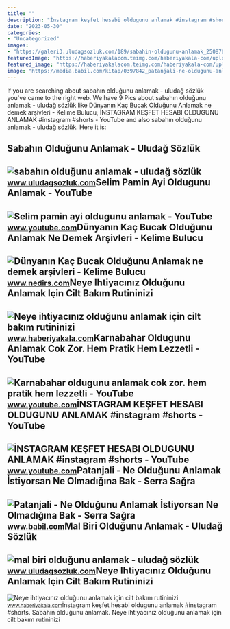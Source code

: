 ```yaml
---
title: ""
description: "İnstagram keşfet hesabi oldugunu anlamak #instagram #shorts"
date: "2023-05-30"
categories:
- "Uncategorized"
images:
- "https://galeri3.uludagsozluk.com/189/sabahin-oldugunu-anlamak_250876.jpg"
featuredImage: "https://haberiyakalacom.teimg.com/haberiyakala-com/uploads/2023/01/neye-ihtiyaciniz-oldugunu-anlamak-icin-cilt-bakim-rutininizi-belirlemeden-mutlaka-okuyun-2.jpg"
featured_image: "https://haberiyakalacom.teimg.com/haberiyakala-com/uploads/2023/01/neye-ihtiyaciniz-oldugunu-anlamak-icin-cilt-bakim-rutininizi-belirlemeden-mutlaka-okuyun-2.jpg"
image: "https://media.babil.com/kitap/0397842_patanjali-ne-oldugunu-anlamak-istiyorsan-ne-olmadigina-bak_38664.jpeg"
---
```


If you are searching about sabahın olduğunu anlamak - uludağ sözlük you've came to the right web. We have 9 Pics about sabahın olduğunu anlamak - uludağ sözlük like Dünyanın Kaç Bucak Olduğunu Anlamak ne demek arşivleri - Kelime Bulucu, İNSTAGRAM KEŞFET HESABI OLDUGUNU ANLAMAK #instagram #shorts - YouTube and also sabahın olduğunu anlamak - uludağ sözlük. Here it is:

Sabahın Olduğunu Anlamak - Uludağ Sözlük
----------------------------------------

 ![sabahın olduğunu anlamak - uludağ sözlük](https://galeri3.uludagsozluk.com/189/sabahin-oldugunu-anlamak_250876.jpg) <small>www.uludagsozluk.com</small>Selim Pamin Ayi Oldugunu Anlamak - YouTube
------------------------------------------

 ![Selim pamin ayi oldugunu anlamak - YouTube](https://i.ytimg.com/vi/Rh77ZzrRlL0/hqdefault.jpg) <small>www.youtube.com</small>Dünyanın Kaç Bucak Olduğunu Anlamak Ne Demek Arşivleri - Kelime Bulucu
----------------------------------------------------------------------

 ![Dünyanın Kaç Bucak Olduğunu Anlamak ne demek arşivleri - Kelime Bulucu](https://www.nedirs.com/wp-content/uploads/2022/02/Dunyanin-Kac-Bucak-Oldugunu-Anlamak.jpg) <small>www.nedirs.com</small>Neye Ihtiyacınız Olduğunu Anlamak Için Cilt Bakım Rutininizi
------------------------------------------------------------

 ![Neye ihtiyacınız olduğunu anlamak için cilt bakım rutininizi](https://haberiyakalacom.teimg.com/haberiyakala-com/uploads/2023/01/neye-ihtiyaciniz-oldugunu-anlamak-icin-cilt-bakim-rutininizi-belirlemeden-mutlaka-okuyun-2.jpg) <small>www.haberiyakala.com</small>Karnabahar Oldugunu Anlamak Cok Zor. Hem Pratik Hem Lezzetli - YouTube
----------------------------------------------------------------------

 ![Karnabahar oldugunu anlamak cok zor. hem pratik hem lezzetli - YouTube](https://i.ytimg.com/vi/6l8Gytp3YHk/maxresdefault.jpg?sqp=-oaymwEmCIAKENAF8quKqQMa8AEB-AHOBYACgAqKAgwIABABGGUgZShlMA8=&rs=AOn4CLC9_QfO_-XlZYrkVYqa219vqmEMHw) <small>www.youtube.com</small>İNSTAGRAM KEŞFET HESABI OLDUGUNU ANLAMAK #instagram #shorts - YouTube
---------------------------------------------------------------------

 ![İNSTAGRAM KEŞFET HESABI OLDUGUNU ANLAMAK #instagram #shorts - YouTube](https://i.ytimg.com/vi/cN4q0vdc5Ak/maxres2.jpg?sqp=-oaymwEoCIAKENAF8quKqQMcGADwAQH4Ac4FgAKACooCDAgAEAEYZSBlKGUwDw==&rs=AOn4CLDIvoaq3LvEpqJne6fvpL2l5ceKQw) <small>www.youtube.com</small>Patanjali - Ne Olduğunu Anlamak İstiyorsan Ne Olmadığına Bak - Serra Sağra
--------------------------------------------------------------------------

 ![Patanjali - Ne Olduğunu Anlamak İstiyorsan Ne Olmadığına Bak - Serra Sağra](https://media.babil.com/kitap/0397842_patanjali-ne-oldugunu-anlamak-istiyorsan-ne-olmadigina-bak_38664.jpeg) <small>www.babil.com</small>Mal Biri Olduğunu Anlamak - Uludağ Sözlük
-----------------------------------------

 ![mal biri olduğunu anlamak - uludağ sözlük](https://galeri13.uludagsozluk.com/652/mal-biri-oldugunu-anlamak_1922749.jpg) <small>www.uludagsozluk.com</small>Neye Ihtiyacınız Olduğunu Anlamak Için Cilt Bakım Rutininizi
------------------------------------------------------------

 ![Neye ihtiyacınız olduğunu anlamak için cilt bakım rutininizi](https://haberiyakalacom.teimg.com/haberiyakala-com/uploads/2023/01/neye-ihtiyaciniz-oldugunu-anlamak-icin-cilt-bakim-rutininizi-belirlemeden-mutlaka-okuyun.jpg) <small>www.haberiyakala.com</small>İnstagram keşfet hesabi oldugunu anlamak #instagram #shorts. Sabahın olduğunu anlamak. Neye ihtiyacınız olduğunu anlamak için cilt bakım rutininizi
